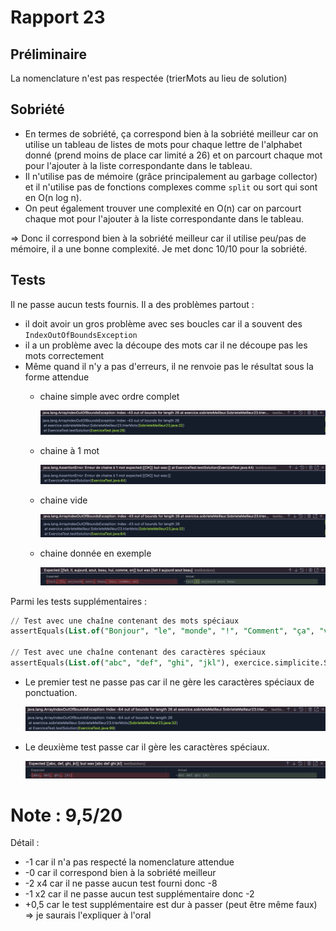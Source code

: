 # Rapport 23

## Préliminaire

La nomenclature n'est pas respectée (trierMots au lieu de solution)

## Sobriété

- En termes de sobriété, ça correspond bien à la sobriété meilleur car on utilise un tableau de listes de mots pour chaque lettre de l'alphabet donné (prend moins de place car limité a 26) et on parcourt chaque mot pour l'ajouter à la liste correspondante dans le tableau.
- Il n'utilise pas de mémoire (grâce principalement au garbage collector) et il n'utilise pas de fonctions complexes comme `split` ou sort qui sont en O(n log n).
- On peut également trouver une complexité en O(n) car on parcourt chaque mot pour l'ajouter à la liste correspondante dans le tableau.

⇒ Donc il correspond bien à la sobriété meilleur car il utilise peu/pas de mémoire, il a une bonne complexité. Je met donc 10/10 pour la sobriété.

## Tests

Il ne passe aucun tests fournis. Il a des problèmes partout :

- il doit avoir un gros problème avec ses boucles car il a souvent des `IndexOutOfBoundsException`
- il a un problème avec la découpe des mots car il ne découpe pas les mots correctement
- Même quand il n'y a pas d'erreurs, il ne renvoie pas le résultat sous la forme attendue
    - chaine simple avec ordre complet
        
        ![Untitled](Rapport%2023%2003a8d3e57601447ba1420d66dd72464d/Untitled.png)
        
    - chaine à 1 mot
        
        ![Untitled](Rapport%2023%2003a8d3e57601447ba1420d66dd72464d/Untitled%201.png)
        
    - chaine vide
        
        ![Untitled](Rapport%2023%2003a8d3e57601447ba1420d66dd72464d/Untitled%202.png)
        
    - chaine donnée en exemple
        
        ![Untitled](Rapport%2023%2003a8d3e57601447ba1420d66dd72464d/Untitled%203.png)
        

Parmi les tests supplémentaires :

```sql
// Test avec une chaîne contenant des mots spéciaux
assertEquals(List.of("Bonjour", "le", "monde", "!", "Comment", "ça", "va", "?"), exercice.simplicite.SimpliciteMeilleur.solution("Bonjour le monde! Comment ça va?", List.of("B", "l", "m", "C", "v")));

// Test avec une chaîne contenant des caractères spéciaux
assertEquals(List.of("abc", "def", "ghi", "jkl"), exercice.simplicite.SimpliciteMeilleur.solution("abc@def#ghi$jkl", List.of("a", "d", "g", "j")));
```

- Le premier test ne passe pas car il ne gère les caractères spéciaux de ponctuation.
    
    ![Untitled](Rapport%2023%2003a8d3e57601447ba1420d66dd72464d/Untitled%204.png)
    
- Le deuxième test passe car il gère les caractères spéciaux.
    
    ![Untitled](Rapport%2023%2003a8d3e57601447ba1420d66dd72464d/Untitled%205.png)
    

# Note : 9,5/20

Détail :

- -1 car il n'a pas respecté la nomenclature attendue
- -0 car il correspond bien à la sobriété meilleur
- -2 x4 car il ne passe aucun test fourni donc -8
- -1 x2 car il ne passe aucun test supplémentaire donc -2
- +0,5 car le test supplémentaire est dur à passer (peut être même faux) => je saurais l'expliquer à l'oral